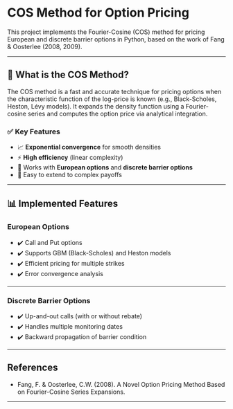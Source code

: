 # COS Method for Option Pricing

This project implements the Fourier-Cosine (COS) method for pricing European and discrete barrier options in Python, based on the work of Fang & Oosterlee (2008, 2009).

---

## 🧠 What is the COS Method?

The COS method is a fast and accurate technique for pricing options when the characteristic function of the log-price is known (e.g., Black-Scholes, Heston, Lévy models). It expands the density function using a Fourier-cosine series and computes the option price via analytical integration.

### ✅ Key Features

- 📈 **Exponential convergence** for smooth densities
- ⚡ **High efficiency** (linear complexity)
- 🔁 Works with **European options** and **discrete barrier options**
- 🧩 Easy to extend to complex payoffs

---

## 📊 Implemented Features

### European Options

- ✔️ Call and Put options
- ✔️ Supports GBM (Black-Scholes) and Heston models
- ✔️ Efficient pricing for multiple strikes
- ✔️ Error convergence analysis

---

### Discrete Barrier Options

- ✔️ Up-and-out calls (with or without rebate)
- ✔️ Handles multiple monitoring dates
- ✔️ Backward propagation of barrier condition

---

## References

- Fang, F. & Oosterlee, C.W. (2008). A Novel Option Pricing Method Based on Fourier-Cosine Series Expansions.

---

